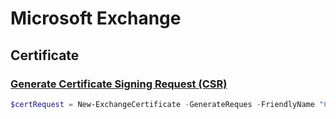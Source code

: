 # Microsoft Exchange

## Certificate

### <u>**Generate Certificate Signing Request (CSR)**</u>

```powershell
$certRequest = New-ExchangeCertificate -GenerateReques -FriendlyName "Cert-EXCG01" ` -SubjectName "C=SG, O=Stephen Phyo, CN=mail.stephenphyo.com" -DomainName mail.stephenphyo.com, autodiscover.stephenphyo.com -PrivateKeyExportable $true -KeySize 2048 -Path C:\CSR_Request.csr

```